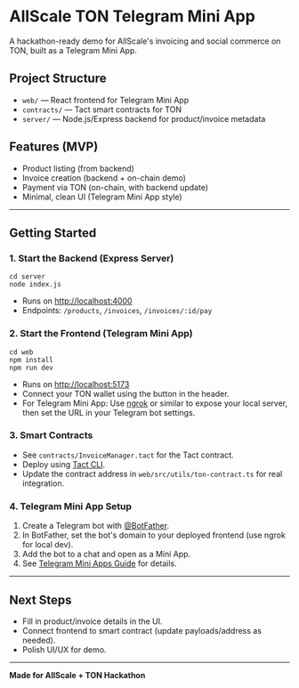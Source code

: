 # AllScale TON Telegram Mini App

A hackathon-ready demo for AllScale's invoicing and social commerce on TON, built as a Telegram Mini App.

## Project Structure

- `web/` — React frontend for Telegram Mini App
- `contracts/` — Tact smart contracts for TON
- `server/` — Node.js/Express backend for product/invoice metadata

## Features (MVP)
- Product listing (from backend)
- Invoice creation (backend + on-chain demo)
- Payment via TON (on-chain, with backend update)
- Minimal, clean UI (Telegram Mini App style)

---

## Getting Started

### 1. **Start the Backend (Express Server)**

```
cd server
node index.js
```
- Runs on [http://localhost:4000](http://localhost:4000)
- Endpoints: `/products`, `/invoices`, `/invoices/:id/pay`

### 2. **Start the Frontend (Telegram Mini App)**

```
cd web
npm install
npm run dev
```
- Runs on [http://localhost:5173](http://localhost:5173)
- Connect your TON wallet using the button in the header.
- For Telegram Mini App: Use [ngrok](https://ngrok.com/) or similar to expose your local server, then set the URL in your Telegram bot settings.

### 3. **Smart Contracts**

- See `contracts/InvoiceManager.tact` for the Tact contract.
- Deploy using [Tact CLI](https://docs.tact-lang.org/docs/cli/overview).
- Update the contract address in `web/src/utils/ton-contract.ts` for real integration.

### 4. **Telegram Mini App Setup**

1. Create a Telegram bot with [@BotFather](https://t.me/BotFather).
2. In BotFather, set the bot's domain to your deployed frontend (use ngrok for local dev).
3. Add the bot to a chat and open as a Mini App.
4. See [Telegram Mini Apps Guide](https://core.telegram.org/bots/webapps) for details.

---

## Next Steps
- Fill in product/invoice details in the UI.
- Connect frontend to smart contract (update payloads/address as needed).
- Polish UI/UX for demo.

---

**Made for AllScale + TON Hackathon** 